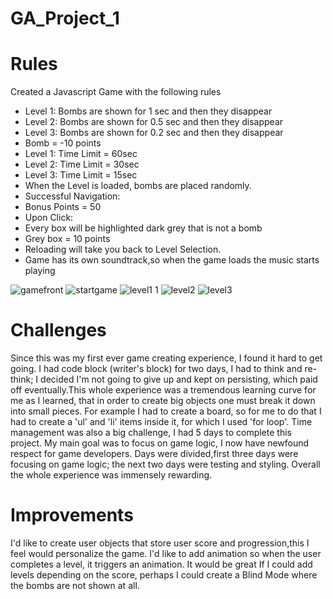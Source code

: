 # GA_Project_1

# Rules

Created a Javascript Game with the following rules

* Level 1: Bombs are shown for 1 sec and then they disappear
* Level 2: Bombs are shown for 0.5 sec and then they disappear
* Level 3: Bombs are shown for 0.2 sec and then they disappear
* Bomb = -10 points
* Level 1: Time Limit = 60sec
* Level 2: Time Limit = 30sec
* Level 3: Time Limit = 15sec
* When the Level is loaded, bombs are placed randomly.
* Successful Navigation:
* Bonus Points = 50
* Upon Click:
* Every box will be highlighted dark grey that is not a bomb
* Grey box = 10 points
* Reloading will take you back to Level Selection.
* Game has its own soundtrack,so when the game loads the music starts playing

![gamefront](https://user-images.githubusercontent.com/25141069/27951068-79a5c116-62b8-11e7-8fa9-7ff71e7be6b4.png)
![startgame](https://user-images.githubusercontent.com/25141069/27954170-a6187ba2-62c3-11e7-954a-c75e028d2ba4.png)
![level1 1](https://user-images.githubusercontent.com/25141069/27951406-abed7596-62b9-11e7-9705-8fcc1edfeb9d.png)
![level2](https://user-images.githubusercontent.com/25141069/27951309-5011bf7a-62b9-11e7-878b-67a0cb246aab.png)
![level3](https://user-images.githubusercontent.com/25141069/27951510-0f5a7584-62ba-11e7-96e7-d0cd5ae508e2.png)

# Challenges

Since this was my first ever game creating experience, I found it hard
to get going. I had code block (writer's block) for two days, I had to
think and re-think; I decided I'm not going to give up and kept on persisting,
which paid off eventually.This whole experience was a tremendous learning curve
for me as I learned, that in order to create big objects one must break it down
into small pieces. For example I had to create a board, so for me to do that I
had to create a 'ul' and 'li' items inside it, for which I used 'for loop'.
Time management was also a big challenge, I had 5 days to complete this
project. My main goal was to focus on game logic, I now have newfound respect
for game developers. Days were divided,first three days were focusing on
game logic; the next two days were testing and styling. Overall the whole
experience was immensely rewarding.

# Improvements

I'd like to create user objects that store user score and progression,this
I feel would personalize the game. I'd like to add animation so when the user
completes a level, it triggers an animation. It would be great If I could add
levels depending on the score, perhaps I could create a Blind Mode where the
bombs are not shown at all.

